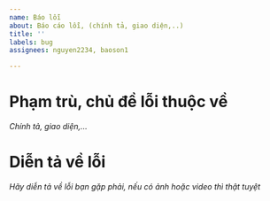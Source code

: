 ```yaml
---
name: Báo lỗi
about: Báo cáo lỗi, (chính tả, giao diện,..)
title: ''
labels: bug
assignees: nguyen2234, baoson1

---
```


# Phạm trù, chủ đề lỗi thuộc về
*Chính tả, giao diện,...*






# Diễn tả về lỗi
*Hãy diễn tả về lỗi bạn gặp phải, nếu có ảnh hoặc video thì thật tuyệt*
